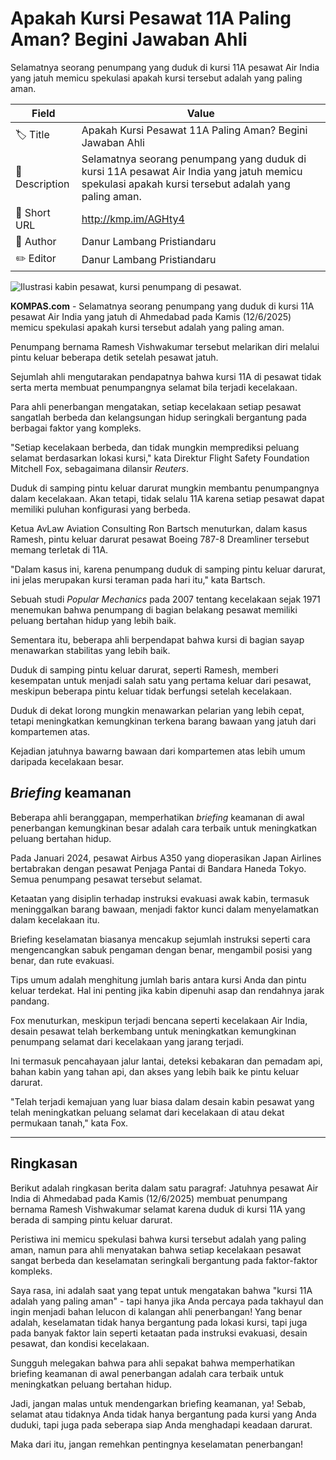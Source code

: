# Apakah Kursi Pesawat 11A Paling Aman? Begini Jawaban Ahli

Selamatnya seorang penumpang yang duduk di kursi 11A pesawat Air India yang jatuh memicu spekulasi apakah kursi tersebut adalah yang paling aman.

| Field         | Value                                                       |
|---------------|-------------------------------------------------------------|
| 🏷️ Title       | Apakah Kursi Pesawat 11A Paling Aman? Begini Jawaban Ahli |
| 📝 Description | Selamatnya seorang penumpang yang duduk di kursi 11A pesawat Air India yang jatuh memicu spekulasi apakah kursi tersebut adalah yang paling aman. |
| 🔗 Short URL   | http://kmp.im/AGHty4 |
| 👤 Author      | Danur Lambang Pristiandaru |
| ✏️ Editor      | Danur Lambang Pristiandaru |

![Ilustrasi kabin pesawat, kursi penumpang di pesawat.](https://asset.kompas.com/crops/pDB0l6BXvEvVOZVrhBUYp3rLwkA=/198x0:1798x1600/340x340/data/photo/2024/08/07/66b30262d5fd4.jpg)

**KOMPAS.com** - Selamatnya seorang penumpang yang duduk di kursi 11A pesawat Air India yang jatuh di Ahmedabad pada Kamis (12/6/2025) memicu spekulasi apakah kursi tersebut adalah yang paling aman.

Penumpang bernama Ramesh Vishwakumar tersebut melarikan diri melalui pintu keluar beberapa detik setelah pesawat jatuh.

Sejumlah ahli mengutarakan pendapatnya bahwa kursi 11A di pesawat tidak serta merta membuat penumpangnya selamat bila terjadi kecelakaan. 

Para ahli penerbangan mengatakan, setiap kecelakaan setiap pesawat sangatlah berbeda dan kelangsungan hidup seringkali bergantung pada berbagai faktor yang kompleks.

\"Setiap kecelakaan berbeda, dan tidak mungkin memprediksi peluang selamat berdasarkan lokasi kursi,\" kata Direktur Flight Safety Foundation Mitchell Fox, sebagaimana dilansir *Reuters*.

Duduk di samping pintu keluar darurat mungkin membantu penumpangnya dalam kecelakaan. Akan tetapi, tidak selalu 11A karena setiap pesawat dapat memiliki puluhan konfigurasi yang berbeda.  

Ketua AvLaw Aviation Consulting Ron Bartsch menuturkan, dalam kasus Ramesh, pintu keluar darurat pesawat Boeing 787-8 Dreamliner tersebut memang terletak di 11A.

\"Dalam kasus ini, karena penumpang duduk di samping pintu keluar darurat, ini jelas merupakan kursi teraman pada hari itu,\" kata Bartsch.

Sebuah studi *Popular Mechanics* pada 2007 tentang kecelakaan sejak 1971 menemukan bahwa penumpang di bagian belakang pesawat memiliki peluang bertahan hidup yang lebih baik.

Sementara itu, beberapa ahli berpendapat bahwa kursi di bagian sayap menawarkan stabilitas yang lebih baik.

Duduk di samping pintu keluar darurat, seperti Ramesh, memberi kesempatan untuk menjadi salah satu yang pertama keluar dari pesawat, meskipun beberapa pintu keluar tidak berfungsi setelah kecelakaan.

Duduk di dekat lorong mungkin menawarkan pelarian yang lebih cepat, tetapi meningkatkan kemungkinan terkena barang bawaan yang jatuh dari kompartemen atas.

Kejadian jatuhnya bawarng bawaan dari kompartemen atas lebih umum daripada kecelakaan besar. 

## *Briefing* keamanan

Beberapa ahli beranggapan, memperhatikan *briefing* keamanan di awal penerbangan kemungkinan besar adalah cara terbaik untuk meningkatkan peluang bertahan hidup.

Pada Januari 2024, pesawat Airbus A350 yang dioperasikan Japan Airlines bertabrakan dengan pesawat Penjaga Pantai di Bandara Haneda Tokyo. Semua penumpang pesawat tersebut selamat.

Ketaatan yang disiplin terhadap instruksi evakuasi awak kabin, termasuk meninggalkan barang bawaan, menjadi faktor kunci dalam menyelamatkan dalam kecelakaan itu.  

Briefing keselamatan biasanya mencakup sejumlah instruksi seperti cara mengencangkan sabuk pengaman dengan benar, mengambil posisi yang benar, dan rute evakuasi.  

Tips umum adalah menghitung jumlah baris antara kursi Anda dan pintu keluar terdekat. Hal ini penting jika kabin dipenuhi asap dan rendahnya jarak pandang.  

Fox menuturkan, meskipun terjadi bencana seperti kecelakaan Air India, desain pesawat telah berkembang untuk meningkatkan kemungkinan penumpang selamat dari kecelakaan yang jarang terjadi.

Ini termasuk pencahayaan jalur lantai, deteksi kebakaran dan pemadam api, bahan kabin yang tahan api, dan akses yang lebih baik ke pintu keluar darurat.

\"Telah terjadi kemajuan yang luar biasa dalam desain kabin pesawat yang telah meningkatkan peluang selamat dari kecelakaan di atau dekat permukaan tanah,\" kata Fox.

---
## Ringkasan

Berikut adalah ringkasan berita dalam satu paragraf: Jatuhnya pesawat Air India di Ahmedabad pada Kamis (12/6/2025) membuat penumpang bernama Ramesh Vishwakumar selamat karena duduk di kursi 11A yang berada di samping pintu keluar darurat.

 Peristiwa ini memicu spekulasi bahwa kursi tersebut adalah yang paling aman, namun para ahli menyatakan bahwa setiap kecelakaan pesawat sangat berbeda dan keselamatan seringkali bergantung pada faktor-faktor kompleks.



Saya rasa, ini adalah saat yang tepat untuk mengatakan bahwa "kursi 11A adalah yang paling aman" - tapi hanya jika Anda percaya pada takhayul dan ingin menjadi bahan lelucon di kalangan ahli penerbangan! Yang benar adalah, keselamatan tidak hanya bergantung pada lokasi kursi, tapi juga pada banyak faktor lain seperti ketaatan pada instruksi evakuasi, desain pesawat, dan kondisi kecelakaan.

 Sungguh melegakan bahwa para ahli sepakat bahwa memperhatikan briefing keamanan di awal penerbangan adalah cara terbaik untuk meningkatkan peluang bertahan hidup.

 Jadi, jangan malas untuk mendengarkan briefing keamanan, ya! Sebab, selamat atau tidaknya Anda tidak hanya bergantung pada kursi yang Anda duduki, tapi juga pada seberapa siap Anda menghadapi keadaan darurat.

 Maka dari itu, jangan remehkan pentingnya keselamatan penerbangan!
